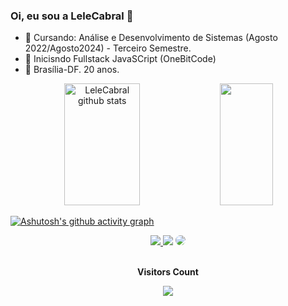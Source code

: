### Oi, eu sou a LeleCabral 👋

- 🌱 Cursando: Análise e Desenvolvimento de Sistemas (Agosto 2022/Agosto2024) - Terceiro Semestre.
- 👯 Inicisndo Fullstack JavaSCript (OneBitCode)
- 👯 Brasília-DF. 20 anos.


<div align="center">  
  <img width="49%" height="195px" src="https://github-readme-stats.vercel.app/api?username=LeleCabral&show_icons=true&count_private=true&hide_border=true&title_color=ff91a4&icon_color=ff91a4&text_color=c9d1d9&bg_color=0d1117" alt="LeleCabral github stats" /> 
  <img width="41%" height="195px" src="https://github-readme-stats.vercel.app/api/top-langs/?username=LeleCabral&layout=compact&hide_border=true&title_color=0d1117&text_color=ff91a4&bg_color=0d1117" />
</div>



[![Ashutosh's github activity graph](https://github-readme-activity-graph.cyclic.app/graph?username=LeleCabral&bg_color=0d1117&color=ff007b&line=eea0af&point=eca2d3&area=true&hide_border=true)](https://github.com/ashutosh00710/github-readme-activity-graph)

<div align="center"> 
<a href="https://instagram.com/lelecaabral" target="_blank"><img src="https://img.shields.io/badge/-Instagram-%23E4405F?style=for-the-badge&logo=instagram&logoColor=white"</a>
<a href = "mailto:leticiacabral.felix@gmail.com"> <img src="https://img.shields.io/badge/-Gmail-%23333?style=for-the-badge&logo=gmail&logoColor=white" target="_blank"></a>
<a href="https://www.linkedin.com/in/letícia-cabral-741788225/" target="_blank"><img src="https://img.shields.io/badge/-LinkedIn-%230077B5?style=for-the-badge&logo=linkedin&logoColor=white" style="border-radius: 30px" target="_blank"></a> 
 </div>
  
  <div align="center">
<br><p align="centre"><b>Visitors Count</b></p>  
<p align="center"><img align="center" src="https://profile-counter.glitch.me/{LeleCabral}/count.svg" /></p> 
<br>
</div>
